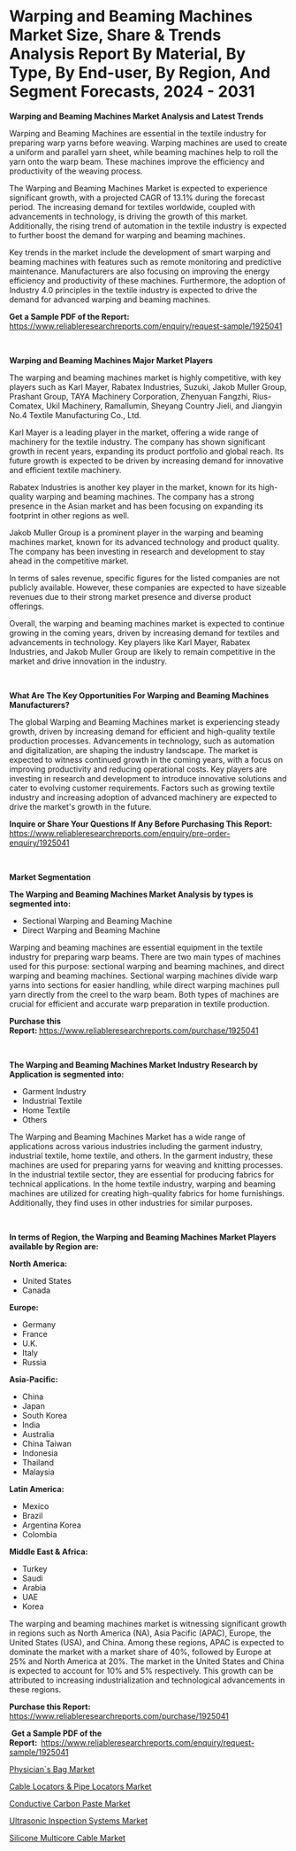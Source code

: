 <p><h1>Warping and Beaming Machines Market Size, Share & Trends Analysis Report By Material, By Type, By End-user, By Region, And Segment Forecasts, 2024 - 2031</h1></p><p><strong>Warping and Beaming Machines Market Analysis and Latest Trends</strong></p>
<p><p>Warping and Beaming Machines are essential in the textile industry for preparing warp yarns before weaving. Warping machines are used to create a uniform and parallel yarn sheet, while beaming machines help to roll the yarn onto the warp beam. These machines improve the efficiency and productivity of the weaving process.</p><p>The Warping and Beaming Machines Market is expected to experience significant growth, with a projected CAGR of 13.1% during the forecast period. The increasing demand for textiles worldwide, coupled with advancements in technology, is driving the growth of this market. Additionally, the rising trend of automation in the textile industry is expected to further boost the demand for warping and beaming machines.</p><p>Key trends in the market include the development of smart warping and beaming machines with features such as remote monitoring and predictive maintenance. Manufacturers are also focusing on improving the energy efficiency and productivity of these machines. Furthermore, the adoption of Industry 4.0 principles in the textile industry is expected to drive the demand for advanced warping and beaming machines.</p></p>
<p><strong>Get a Sample PDF of the Report:&nbsp;</strong> <a href="https://www.reliableresearchreports.com/enquiry/request-sample/1925041">https://www.reliableresearchreports.com/enquiry/request-sample/1925041</a></p>
<p>&nbsp;</p>
<p><strong>Warping and Beaming Machines Major Market Players</strong></p>
<p><p>The warping and beaming machines market is highly competitive, with key players such as Karl Mayer, Rabatex Industries, Suzuki, Jakob Muller Group, Prashant Group, TAYA Machinery Corporation, Zhenyuan Fangzhi, Rius-Comatex, Ukil Machinery, Ramallumin, Sheyang Country Jieli, and Jiangyin No.4 Textile Manufacturing Co., Ltd.</p><p>Karl Mayer is a leading player in the market, offering a wide range of machinery for the textile industry. The company has shown significant growth in recent years, expanding its product portfolio and global reach. Its future growth is expected to be driven by increasing demand for innovative and efficient textile machinery.</p><p>Rabatex Industries is another key player in the market, known for its high-quality warping and beaming machines. The company has a strong presence in the Asian market and has been focusing on expanding its footprint in other regions as well.</p><p>Jakob Muller Group is a prominent player in the warping and beaming machines market, known for its advanced technology and product quality. The company has been investing in research and development to stay ahead in the competitive market.</p><p>In terms of sales revenue, specific figures for the listed companies are not publicly available. However, these companies are expected to have sizeable revenues due to their strong market presence and diverse product offerings.</p><p>Overall, the warping and beaming machines market is expected to continue growing in the coming years, driven by increasing demand for textiles and advancements in technology. Key players like Karl Mayer, Rabatex Industries, and Jakob Muller Group are likely to remain competitive in the market and drive innovation in the industry.</p></p>
<p>&nbsp;</p>
<p><strong>What Are The Key Opportunities For Warping and Beaming Machines Manufacturers?</strong></p>
<p><p>The global Warping and Beaming Machines market is experiencing steady growth, driven by increasing demand for efficient and high-quality textile production processes. Advancements in technology, such as automation and digitalization, are shaping the industry landscape. The market is expected to witness continued growth in the coming years, with a focus on improving productivity and reducing operational costs. Key players are investing in research and development to introduce innovative solutions and cater to evolving customer requirements. Factors such as growing textile industry and increasing adoption of advanced machinery are expected to drive the market's growth in the future.</p></p>
<p><strong>Inquire or Share Your Questions If Any Before Purchasing This Report:</strong> <a href="https://www.reliableresearchreports.com/enquiry/pre-order-enquiry/1925041">https://www.reliableresearchreports.com/enquiry/pre-order-enquiry/1925041</a></p>
<p>&nbsp;</p>
<p><strong>Market Segmentation</strong></p>
<p><strong>The Warping and Beaming Machines Market Analysis by types is segmented into:</strong></p>
<p><ul><li>Sectional Warping and Beaming Machine</li><li>Direct Warping and Beaming Machine</li></ul></p>
<p><p>Warping and beaming machines are essential equipment in the textile industry for preparing warp beams. There are two main types of machines used for this purpose: sectional warping and beaming machines, and direct warping and beaming machines. Sectional warping machines divide warp yarns into sections for easier handling, while direct warping machines pull yarn directly from the creel to the warp beam. Both types of machines are crucial for efficient and accurate warp preparation in textile production.</p></p>
<p><strong>Purchase this Report:&nbsp;</strong><a href="https://www.reliableresearchreports.com/purchase/1925041">https://www.reliableresearchreports.com/purchase/1925041</a></p>
<p>&nbsp;</p>
<p><strong>The Warping and Beaming Machines Market Industry Research by Application is segmented into:</strong></p>
<p><ul><li>Garment Industry</li><li>Industrial Textile</li><li>Home Textile</li><li>Others</li></ul></p>
<p><p>The Warping and Beaming Machines Market has a wide range of applications across various industries including the garment industry, industrial textile, home textile, and others. In the garment industry, these machines are used for preparing yarns for weaving and knitting processes. In the industrial textile sector, they are essential for producing fabrics for technical applications. In the home textile industry, warping and beaming machines are utilized for creating high-quality fabrics for home furnishings. Additionally, they find uses in other industries for similar purposes.</p></p>
<p>&nbsp;</p>
<p><strong>In terms of Region, the Warping and Beaming Machines Market Players available by Region are:</strong></p>
<p>
    <p> <strong> North America: </strong>
        <ul>
            <li>United States</li>
            <li>Canada</li>
        </ul>
        </p> 
    <p> <strong> Europe: </strong>
        <ul>
            <li>Germany</li>
            <li>France</li>
            <li>U.K.</li>
            <li>Italy</li>
            <li>Russia</li>
        </ul>
        </p> 
    <p> <strong> Asia-Pacific: </strong>
        <ul>
            <li>China</li>
            <li>Japan</li>
            <li>South Korea</li>
            <li>India</li>
            <li>Australia</li>
            <li>China Taiwan</li>
            <li>Indonesia</li>
            <li>Thailand</li>
            <li>Malaysia</li>
        </ul>
        </p> 
    <p> <strong> Latin America: </strong>
        <ul>
            <li>Mexico</li>
            <li>Brazil</li>
            <li>Argentina Korea</li>
            <li>Colombia</li>
        </ul>
        </p> 
    <p> <strong> Middle East & Africa: </strong>
        <ul>
            <li>Turkey</li>
            <li>Saudi</li>
            <li>Arabia</li>
            <li>UAE</li>
            <li>Korea</li>
        </ul>
    </p>
    </p>
<p><p>The warping and beaming machines market is witnessing significant growth in regions such as North America (NA), Asia Pacific (APAC), Europe, the United States (USA), and China. Among these regions, APAC is expected to dominate the market with a market share of 40%, followed by Europe at 25% and North America at 20%. The market in the United States and China is expected to account for 10% and 5% respectively. This growth can be attributed to increasing industrialization and technological advancements in these regions.</p></p>
<p><strong>Purchase this Report: </strong><a href="https://www.reliableresearchreports.com/purchase/1925041">https://www.reliableresearchreports.com/purchase/1925041</a></p>
<p>&nbsp;<strong>Get a Sample PDF of the Report:&nbsp;&nbsp;</strong><a href="https://www.reliableresearchreports.com/enquiry/request-sample/1925041">https://www.reliableresearchreports.com/enquiry/request-sample/1925041</a></p>
<p><strong></strong></p>
<p><p><a href="https://github.com/johnbach50/Market-Research-Report-List-2/blob/main/physicians-bag-market.md">Physician`s Bag Market</a></p><p><a href="https://natural-crush-b99.notion.site/Cable-Locators-Pipe-Locators-Market-Size-2024-2031-Global-Industrial-Analysis-Key-Geographical--e8fac884edfc4b06a4efc8b62dc84a6e">Cable Locators & Pipe Locators Market</a></p><p><a href="https://view.publitas.com/reportprime-1/conductive-carbon-paste-market-size-share-trends-analysis-report-by-material-by-type-by-end-user-by-region-and-segment-forecasts-2024-2031/">Conductive Carbon Paste Market</a></p><p><a href="https://github.com/pjcfca/Market-Research-Report-List-1/blob/main/ultrasonic-inspection-systems-market.md">Ultrasonic Inspection Systems Market</a></p><p><a href="https://view.publitas.com/reportprime-1/silicone-multicore-cable-market-size-market-share-and-global-market-analysis-report-2024-2031/">Silicone Multicore Cable Market</a></p></p>